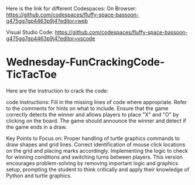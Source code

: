 Here is the link for different Codespaces:
On Browser: 
https://github.com/codespaces/fluffy-space-bassoon-g475gg7gp4463p9j4?editor=web

Visual Studio Code: 
https://github.com/codespaces/fluffy-space-bassoon-g475gg7gp4463p9j4?editor=vscode

# Wednesday-FunCrackingCode-TicTacToe
Here are the instruction to crack the code:

code Instructions:
Fill in the missing lines of code where appropriate.
Refer to the comments for hints on what to include.
Ensure that the game correctly detects the winner and allows players to place "X" and "O" by clicking on the board.
The game should announce the winner and detect if the game ends in a draw.

Key Points to Focus on:
Proper handling of turtle graphics commands to draw shapes and grid lines.
Correct identification of mouse click locations on the grid and placing marks accordingly.
Implementing the logic to check for winning conditions and switching turns between players.
This version encourages problem-solving by removing important logic and graphics setup, prompting the student to think critically and apply their knowledge of Python and turtle graphics.
